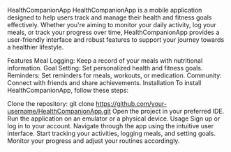 HealthCompanionApp
HealthCompanionApp is a mobile application designed to help users track and manage their health and fitness goals effectively. Whether you're aiming to monitor your daily activity, log your meals, or track your progress over time, HealthCompanionApp provides a user-friendly interface and robust features to support your journey towards a healthier lifestyle.

Features
Meal Logging: Keep a record of your meals with nutritional information.
Goal Setting: Set personalized health and fitness goals.
Reminders: Set reminders for meals, workouts, or medication.
Community: Connect with friends and share achievements.
Installation
To install HealthCompanionApp, follow these steps:

Clone the repository: git clone https://github.com/your-username/HealthCompanionApp.git
Open the project in your preferred IDE.
Run the application on an emulator or a physical device.
Usage
Sign up or log in to your account.
Navigate through the app using the intuitive user interface.
Start tracking your activities, logging meals, and setting goals.
Monitor your progress and adjust your routines accordingly.
